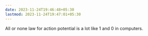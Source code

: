 ```yaml
---
date: 2023-11-24T19:46:48+05:30
lastmod: 2023-11-24T19:47:01+05:30
---
```


All or none law for action potential is a lot like 1 and 0 in computers.
